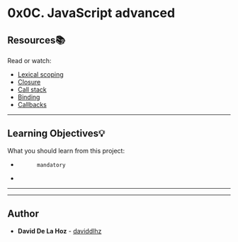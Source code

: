 # 0x0C. JavaScript advanced

## Resources:books:
Read or watch:
* [Lexical scoping](https://intranet.hbtn.io/rltoken/g-zr8tvvc7rW022BJACkmQ)
* [Closure](https://intranet.hbtn.io/rltoken/O1oMScZjNIWydX6nnV_k3Q)
* [Call stack](https://intranet.hbtn.io/rltoken/WsNQ1uR0omWQzaIBBbt14Q)
* [Binding](https://intranet.hbtn.io/rltoken/xJPkQ6H1Ph_GFgSeJzFiOg)
* [Callbacks](https://intranet.hbtn.io/rltoken/h1fiqPqwFzQQHNrGR4olxA)

---
## Learning Objectives:bulb:
What you should learn from this project:


*           mandatory
*         

---
---

## Author
* **David De La Hoz** - [daviddlhz](https://github.com/daviddlhz)
